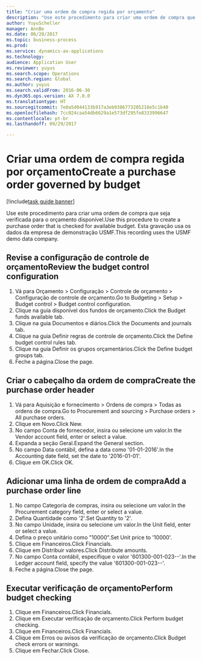 ```yaml
--- 
title: "Criar uma ordem de compra regida por orçamento"
description: "Use este procedimento para criar uma ordem de compra que seja verificada para o orçamento disponível."
author: YuyuScheller
manager: AnnBe
ms.date: 06/20/2017
ms.topic: business-process
ms.prod: 
ms.service: dynamics-ax-applications
ms.technology: 
audience: Application User
ms.reviewer: yuyus
ms.search.scope: Operations
ms.search.region: Global
ms.author: yuyus
ms.search.validFrom: 2016-06-30
ms.dyn365.ops.version: AX 7.0.0
ms.translationtype: HT
ms.sourcegitcommit: 7e0a5d044133b917a3eb9386773205218e5c1b40
ms.openlocfilehash: 7cc024caa54db6629a1e573df295fe8333996647
ms.contentlocale: pt-br
ms.lasthandoff: 09/29/2017

---
```

# <a name="create-a-purchase-order-governed-by-budget"></a><span data-ttu-id="b2c2f-103">Criar uma ordem de compra regida por orçamento</span><span class="sxs-lookup"><span data-stu-id="b2c2f-103">Create a purchase order governed by budget</span></span>

[!include[task guide banner](../../includes/task-guide-banner.md)]

<span data-ttu-id="b2c2f-104">Use este procedimento para criar uma ordem de compra que seja verificada para o orçamento disponível.</span><span class="sxs-lookup"><span data-stu-id="b2c2f-104">Use this procedure to create a purchase order that is checked for available budget.</span></span> <span data-ttu-id="b2c2f-105">Esta gravação usa os dados da empresa de demonstração USMF.</span><span class="sxs-lookup"><span data-stu-id="b2c2f-105">This recording uses the USMF demo data company.</span></span>


## <a name="review-the-budget-control-configuration"></a><span data-ttu-id="b2c2f-106">Revise a configuração de controle de orçamento</span><span class="sxs-lookup"><span data-stu-id="b2c2f-106">Review the budget control configuration</span></span>
1. <span data-ttu-id="b2c2f-107">Vá para Orçamento > Configuração > Controle de orçamento > Configuração de controle de orçamento.</span><span class="sxs-lookup"><span data-stu-id="b2c2f-107">Go to Budgeting > Setup > Budget control > Budget control configuration.</span></span>
2. <span data-ttu-id="b2c2f-108">Clique na guia disponível dos fundos de orçamento.</span><span class="sxs-lookup"><span data-stu-id="b2c2f-108">Click the Budget funds available tab.</span></span>
3. <span data-ttu-id="b2c2f-109">Clique na guia Documentos e diários.</span><span class="sxs-lookup"><span data-stu-id="b2c2f-109">Click the Documents and journals tab.</span></span>
4. <span data-ttu-id="b2c2f-110">Clique na guia Definir regras de controle de orçamento.</span><span class="sxs-lookup"><span data-stu-id="b2c2f-110">Click the Define budget control rules tab.</span></span>
5. <span data-ttu-id="b2c2f-111">Clique na guia Definir os grupos orçamentários.</span><span class="sxs-lookup"><span data-stu-id="b2c2f-111">Click the Define budget groups tab.</span></span>
6. <span data-ttu-id="b2c2f-112">Feche a página.</span><span class="sxs-lookup"><span data-stu-id="b2c2f-112">Close the page.</span></span>

## <a name="create-the-purchase-order-header"></a><span data-ttu-id="b2c2f-113">Criar o cabeçalho da ordem de compra</span><span class="sxs-lookup"><span data-stu-id="b2c2f-113">Create the purchase order header</span></span>
1. <span data-ttu-id="b2c2f-114">Vá para Aquisição e fornecimento > Ordens de compra > Todas as ordens de compra.</span><span class="sxs-lookup"><span data-stu-id="b2c2f-114">Go to Procurement and sourcing > Purchase orders > All purchase orders.</span></span>
2. <span data-ttu-id="b2c2f-115">Clique em Novo.</span><span class="sxs-lookup"><span data-stu-id="b2c2f-115">Click New.</span></span>
3. <span data-ttu-id="b2c2f-116">No campo Conta de fornecedor, insira ou selecione um valor.</span><span class="sxs-lookup"><span data-stu-id="b2c2f-116">In the Vendor account field, enter or select a value.</span></span>
4. <span data-ttu-id="b2c2f-117">Expanda a seção Geral.</span><span class="sxs-lookup"><span data-stu-id="b2c2f-117">Expand the General section.</span></span>
5. <span data-ttu-id="b2c2f-118">No campo Data contábil, defina a data como '01-01-2016'.</span><span class="sxs-lookup"><span data-stu-id="b2c2f-118">In the Accounting date field, set the date to '2016-01-01'.</span></span>
6. <span data-ttu-id="b2c2f-119">Clique em OK.</span><span class="sxs-lookup"><span data-stu-id="b2c2f-119">Click OK.</span></span>

## <a name="add-a-purchase-order-line"></a><span data-ttu-id="b2c2f-120">Adicionar uma linha de ordem de compra</span><span class="sxs-lookup"><span data-stu-id="b2c2f-120">Add a purchase order line</span></span>
1. <span data-ttu-id="b2c2f-121">No campo Categoria de compras, insira ou selecione um valor.</span><span class="sxs-lookup"><span data-stu-id="b2c2f-121">In the Procurement category field, enter or select a value.</span></span>
2. <span data-ttu-id="b2c2f-122">Defina Quantidade como '2'.</span><span class="sxs-lookup"><span data-stu-id="b2c2f-122">Set Quantity to '2'.</span></span>
3. <span data-ttu-id="b2c2f-123">No campo Unidade, insira ou selecione um valor.</span><span class="sxs-lookup"><span data-stu-id="b2c2f-123">In the Unit field, enter or select a value.</span></span>
4. <span data-ttu-id="b2c2f-124">Defina o preço unitário como "10000".</span><span class="sxs-lookup"><span data-stu-id="b2c2f-124">Set Unit price to '10000'.</span></span>
5. <span data-ttu-id="b2c2f-125">Clique em Financeiros.</span><span class="sxs-lookup"><span data-stu-id="b2c2f-125">Click Financials.</span></span>
6. <span data-ttu-id="b2c2f-126">Clique em Distribuir valores.</span><span class="sxs-lookup"><span data-stu-id="b2c2f-126">Click Distribute amounts.</span></span>
7. <span data-ttu-id="b2c2f-127">No campo Conta contábil, especifique o valor '601300-001-023--'.</span><span class="sxs-lookup"><span data-stu-id="b2c2f-127">In the Ledger account field, specify the value '601300-001-023--'.</span></span>
8. <span data-ttu-id="b2c2f-128">Feche a página.</span><span class="sxs-lookup"><span data-stu-id="b2c2f-128">Close the page.</span></span>

## <a name="perform-budget-checking"></a><span data-ttu-id="b2c2f-129">Executar verificação de orçamento</span><span class="sxs-lookup"><span data-stu-id="b2c2f-129">Perform budget checking</span></span>
1. <span data-ttu-id="b2c2f-130">Clique em Financeiros.</span><span class="sxs-lookup"><span data-stu-id="b2c2f-130">Click Financials.</span></span>
2. <span data-ttu-id="b2c2f-131">Clique em Executar verificação de orçamento.</span><span class="sxs-lookup"><span data-stu-id="b2c2f-131">Click Perform budget checking.</span></span>
3. <span data-ttu-id="b2c2f-132">Clique em Financeiros.</span><span class="sxs-lookup"><span data-stu-id="b2c2f-132">Click Financials.</span></span>
4. <span data-ttu-id="b2c2f-133">Clique em Erros ou avisos da verificação de orçamento.</span><span class="sxs-lookup"><span data-stu-id="b2c2f-133">Click Budget check errors or warnings.</span></span>
5. <span data-ttu-id="b2c2f-134">Clique em Fechar.</span><span class="sxs-lookup"><span data-stu-id="b2c2f-134">Click Close.</span></span>


